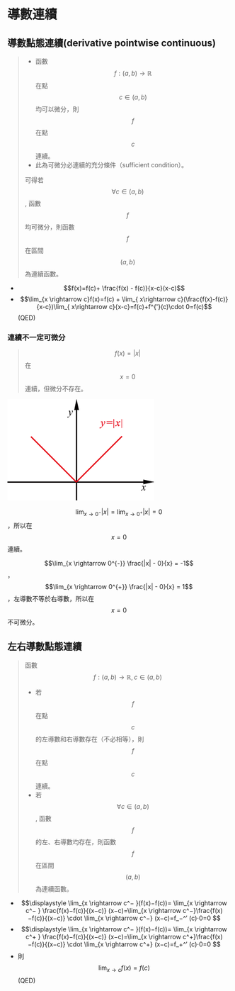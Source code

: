 # 導數連續

## 導數點態連續\(derivative pointwise continuous\)

> * 函數$$f:(a,b) \rightarrow \mathbb{R}$$ 在點$$c  \in (a,b)$$均可以微分，則$$f$$在點$$c$$連續。
> * 此為可微分必連續的充分條件（sufficient condition）。
>
> 可得若$$\forall c \in (a,b)$$, 函數$$f$$均可微分，則函數$$f$$在區間$$(a,b)$$為連續函數。

* $$f(x)=f(c)+ \frac{f(x) - f(c)}{x-c}(x-c)$$
* $$\lim_{x \rightarrow c}f(x)=f(c) + \lim_{ x\rightarrow c}(\frac{f(x)-f(c)}{x-c})\lim_{ x\rightarrow c}{x-c}=f(c)+f^{'}(c)\cdot 0=f(c)$$\(QED\)

### 連續不一定可微分

> $$f(x)=|x|$$在$$x=0$$連續，但微分不存在。

![&#x7D55;&#x5C0D;&#x503C;&#x51FD;&#x6578;](../../.gitbook/assets/abs_func.png)

 $$\lim_{x \rightarrow 0^{-}} |x| = \lim_{x \rightarrow 0^{+}} |x|=0$$，所以在$$x=0$$連續。

$$\lim_{x \rightarrow 0^{-}} \frac{|x| - 0}{x} = -1$$，$$\lim_{x \rightarrow 0^{+}} \frac{|x| - 0}{x} = 1$$，左導數不等於右導數，所以在$$x=0$$不可微分。

## 左右導數點態連續

> 函數$$f:(a,b) \rightarrow \mathbb{R} , c \in (a,b)$$
>
> * 若$$f$$在點$$c$$的左導數和右導數存在（不必相等），則$$f$$在點$$c$$連續。
> * 若$$\forall c \in (a,b)$$, 函數$$f$$的左、右導數均存在，則函數$$f$$在區間$$(a,b)$$為連續函數。

* $$\displaystyle \lim_{x \rightarrow c^− }⁡(f(x)−f(c))= \lim_{x \rightarrow c^− }⁡ \frac{f(x)−f(c)}{(x−c)} (x−c)=\lim_{x \rightarrow c^−}\frac{f(x)−f(c)}{(x−c)} \cdot \lim_{x \rightarrow c^−} ⁡(x−c)=f_−^′ (c)⋅0=0 $$
* $$\displaystyle \lim_{x \rightarrow c^− }⁡(f(x)−f(c))= \lim_{x \rightarrow c^+ }⁡ \frac{f(x)−f(c)}{(x−c)} (x−c)=\lim_{x \rightarrow c^+}\frac{f(x)−f(c)}{(x−c)} \cdot \lim_{x \rightarrow c^+} ⁡(x−c)=f_+^′ (c)⋅0=0 $$
* 則$$\lim_{x \rightarrow c}⁡f(x)=f(c)$$ \(QED\)

